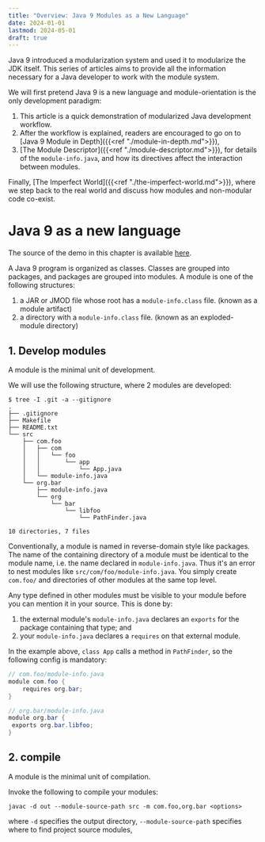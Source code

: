 ```yaml
---
title: "Overview: Java 9 Modules as a New Language"
date: 2024-01-01
lastmod: 2024-05-01
draft: true
---
```


Java 9 introduced a modularization system and used it to modularize the JDK itself.
This series of articles aims to provide all the information necessary for a Java developer to work with the module system.

We will first pretend Java 9 is a new language and module-orientation is the only development paradigm:
1. This article is a quick demonstration of modularized Java development workflow.
2. After the workflow is explained, readers are encouraged to go on to [Java 9 Module in Depth]({{<ref "./module-in-depth.md">}}),
3. [The Module Descriptor]({{<ref "./module-descriptor.md">}}), for details of the `module-info.java`, and how its directives affect the interaction between modules.

Finally, [The Imperfect World]({{<ref "./the-imperfect-world.md">}}), where we step back to the real world and discuss how modules and non-modular code co-exist.

Java 9 as a new language
==============

The source of the demo in this chapter is available [here](https://github.com/cesun00/cesunio-java-9-module-demo).

A Java 9 program is organized as classes.
Classes are grouped into packages, and packages are grouped into modules.
A module is one of the following structures:

1. a JAR or JMOD file whose root has a `module-info.class` file. (known as a module artifact)
2. a directory with a `module-info.class` file. (known as an exploded-module directory)

## 1. Develop modules

A module is the minimal unit of development.

We will use the following structure, where 2 modules are developed:

```
$ tree -I .git -a --gitignore
.
├── .gitignore
├── Makefile
├── README.txt
└── src
    ├── com.foo
    │   ├── com
    │   │   └── foo
    │   │       └── app
    │   │           └── App.java
    │   └── module-info.java
    └── org.bar
        ├── module-info.java
        └── org
            └── bar
                └── libfoo
                    └── PathFinder.java

10 directories, 7 files
```

Conventionally, a module is named in reverse-domain style like packages. The name of the containing directory of a module must be identical to the module name, i.e. the name declared in `module-info.java`. Thus it's an error to nest modules like `src/com/foo/module-info.java`. You simply create `com.foo/` and directories of other modules at the same top level.

Any type defined in other modules must be visible to your module before you can mention it in your source.
This is done by:
1. the external module's `module-info.java` declares an `exports` for the package containing that type; and
2. your `module-info.java` declares a `requires` on that external module.

In the example above, `class App` calls a method in `PathFinder`, so the following config is mandatory:

```java
// com.foo/module-info.java
module com.foo {
    requires org.bar;
}

// org.bar/module-info.java
module org.bar {
 exports org.bar.libfoo;
}
```

## 2. compile

A module is the minimal unit of compilation.

Invoke the following to compile your modules:

```
javac -d out --module-source-path src -m com.foo,org.bar <options>
```

where `-d` specifies the output directory, `--module-source-path` specifies where to find project source modules,
